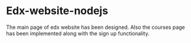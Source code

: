 # Edx-website-nodejs
The main page of edx website has been designed. Also the courses page has been implemented along with the sign up functionality. 
